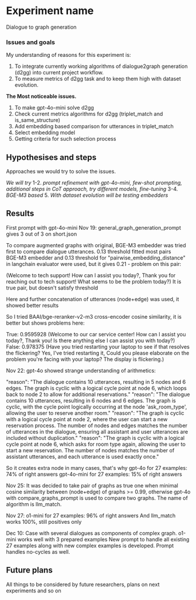 # Experiment name
Dialogue to graph generation

### Issues and goals
My understanding of reasons for this experiment is:
1. To integrate currently working algorithms of dialogue2graph generation (d2gg) into current project workflow.
2. To measure metrics of d2gg task and to keep them high with dataset evolution.

**The Most noticeable issues.**
1. To make gpt-4o-mini solve d2gg
2. Check current metrics algorithms for d2gg (triplet_match and is_same_structure)
3. Add embedding based comparison for utterances in triplet_match
4. Select embedding model
5. Getting criteria for such selection process

## Hypothesises and steps

Approaches we would try to solve the issues.

*We will try*
1-2. *prompt refinement with gpt-4o-mini, few-shot prompting, additional steps in CoT approach, try different models, fine-tuning*
3-4. *BGE-M3 based*
5. *With dataset evolution will be testing embedders*

## Results
First prompt with gpt-4o-mini
Nov 19: general_graph_generation_prompt gives 3 out of 3 on short.json

To compare augmented graphs with original, BGE-M3 embedder was tried first to compare dialogue utterances.
0.13 threshold fitted most pairs  
BGE-M3 embedder and 0.13 threshold for "pairwise_embedding_distance" in langchain evaluator were used, but it gives 0.21 - problem on this pair:

(Welcome to tech support! How can I assist you today?, Thank you for reaching out to tech support! What seems to be the problem today?)
It is true pair, but doesn't satisfy threshold 

Here and further concatenation of utterances (node+edge) was used, it showed better results

So I tried BAAI/bge-reranker-v2-m3 cross-encoder cosine similarity, it is better but shows problems here:

True: 0.9595928 (Welcome to our car service center! How can I assist you today?, Thank you! Is there anything else I can assist you with today?)
False: 0.978375 (Have you tried restarting your laptop to see if that resolves the flickering? Yes, I've tried restarting it, Could you please elaborate on the problem you're facing with your laptop? The display is flickering.)

Nov 22:
gpt-4o showed strange understanding of arithmetics:

"reason": "The dialogue contains 10 utterances, resulting in 5 nodes and 6 edges. The graph is cyclic with a logical cycle point at node 6, which loops back to node 2 to allow for additional reservations."
"reason": "The dialogue contains 10 utterances, resulting in 6 nodes and 6 edges. The graph is cyclic, with the cycle point logically occurring at the node 'ask_room_type', allowing the user to reserve another room."
"reason": "The graph is cyclic with a logical cycle point at node 2, where the user can start a new reservation process. The number of nodes and edges matches the number of utterances in the dialogue, ensuring all assistant and user utterances are included without duplication."
"reason": "The graph is cyclic with a logical cycle point at node 6, which asks for room type again, allowing the user to start a new reservation. The number of nodes matches the number of assistant utterances, and each utterance is used exactly once."

So it creates extra node in many cases, that's why
gpt-4o for 27 examples: 74% of right answers
gpt-4o-mini for 27 examples: 15% of right answers

Nov 25:
It was decided to take pair of graphs as true one when minimal cosine similarity between (node+edge) of graphs >= 0.99, otherwise
gpt-4o with compare_graphs_prompt is used to compare two graphs. The name of algorithm is llm_match.

Nov 27:
o1-mini for 27 examples: 96% of right answers
And llm_match works 100%, still positives only

Dec 10:
Case with several dialogues as components of complex graph.
o1-mini works well with 3 prepared examples
New prompt to handle all existing 27 examples along with new complex examples is developed.
Prompt handles no-cycles as well.

## Future plans
All things to be considered by future researchers, plans on next experiments and so on
